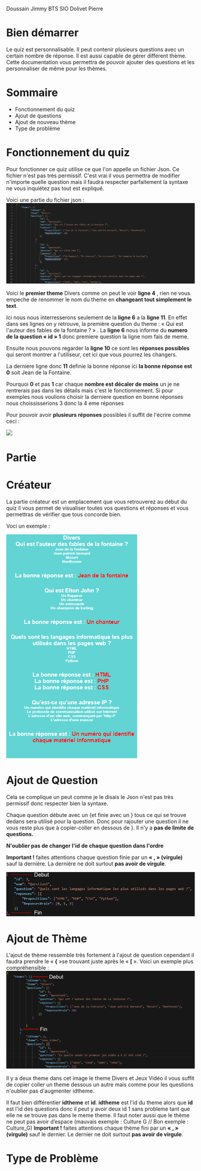 ﻿Doussain Jimmy BTS SIO
Dolivet Pierre

# **Bien démarrer**

Le quiz est personnalisable. Il peut contenir plusieurs questions avec un certain nombre de réponse. Il est aussi capable de gérer différent thème. Cette documentation vous permettra de pouvoir ajouter des questions et les personnaliser de même pour les thèmes.

# **Sommaire**

- Fonctionnement du quiz
- Ajout de questions
- Ajout de nouveau thème
- Type de problème

# **Fonctionnement du quiz**

Pour fonctionner ce quiz utilise ce que l&#39;on appelle un fichier Json. Ce fichier n&#39;est pas très permissif. C&#39;est vrai il vous permettra de modifier n&#39;importe quelle question mais il faudra respecter parfaitement la syntaxe ne vous inquiétez pas tout est expliqué.

Voici une partie du fichier json : ![](Images/tuto4.png)

Voici le **premier theme** Divers comme on peut le voir **ligne 4** , rien ne vous empeche de renommer le nom du theme en **changeant tout simplement le text**.

Ici nous nous interresserons seulement de la **ligne 6** a la **ligne 11**. En effet dans ses lignes on y retrouve, la première question du theme : « Qui est l&#39;auteur des fables de la fontaine ? » . La **ligne 6** nous informe du **numero de la question « id » 1** donc premiere question la ligne nom fais de meme.

Ensuite nous pouvons regarder la **ligne 10** ce sont les **réponses possibles** qui seront montrer a l&#39;utiliseur, cet ici que vous pourrez les changers.

La derniere ligne donc **11** definie la bonne réponse ici **la bonne réponse est 0** soit Jean de la Fontaine.

Pourquoi **0** et pas **1** car chaque **nombre est décaler de moins** un je ne rentrerais pas dans les détails mais c&#39;est le fonctionnement. Si pour exemples nous voulions choisir la derniere question en bonne réponses nous choississerions 3 donc la 4 eme réponses

Pour pouvoir avoir **plusieurs réponses** possibles il suffit de l&#39;écrire comme ceci :

![](RackMultipart20210206-4-mpepoa_html_84676dc681d41766.png)

# **Partie**

#

# **Créateur**

La partie créateur est un emplacement que vous retrouverez au début du quiz il vous permet de visualiser toutes vos questions et réponses et vous permettras de vérifier que tous concorde bien.

Voci un exemple :

![](Images/tutocreateur.png)

# **Ajout de Question**

Cela se complique un peut comme je le disais le Json n&#39;est pas très permissif donc respecter bien la syntaxe.

Chaque question débute avec un {et finie avec un } tous ce qui se trouve dedans sera utilisé pour la question. Donc pour rajouter une question il ne vous reste plus que à copier-coller en dessous de }. Il n&#39;y a **pas de limite de questions.**

**N&#39;oublier pas de changer**  **l&#39;id**  **de chaque question dans l&#39;ordre**

**Important !** faites attentions chaque question finie par un **« , » (virgule)** sauf la dernière. La dernière ne doit surtout **pas avoir de virgule**.

![](Images/tuto2.png)

# **Ajout de Thème**

L&#39;ajout de thème ressemble très fortement à l&#39;ajout de question cependant il faudra prendre le « **{** »se trouvant juste après le « **[** ». Voici un exemple plus compréhensible : ![](Images/tuto3.png)

Il y a deux theme dans cet image le theme Divers et Jeux Vidéo il vous suffit de copier coller un theme dessous un autre mais comme pour les questions n&#39;oublier pas d&#39;augmenter idtheme.

Il faut bien différentier **idtheme** et **id**. **idtheme** est l&#39;id du theme alors que **id** est l&#39;id des questions donc il peut y avoir deux id 1 sans probleme tant que elle ne se trouve pas dans le meme theme.
Il faut noter aussi que le thème ne peut pas avoir d’espace (mauvais exemple : Culture G // Bon exemple : Culture_G)
**Important !** faites attentions chaque thème fini par un **« , » (virgule)** sauf le dernier. Le dernier ne doit surtout **pas avoir de virgule**.

# **Type de Problème**
